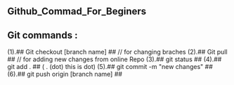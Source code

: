 ## Github_Commad_For_Beginers ##

## Git commands : ##

(1).## Git checkout [branch name]  ##     // for changing braches
(2).## Git pull  ##                         // for adding new changes from online Repo
(3).## git status ##
(4).## git add .  ##  ( . (dot) this is dot) 
(5).## git commit -m "new changes" ##
(6).## git push origin [branch name] ##
